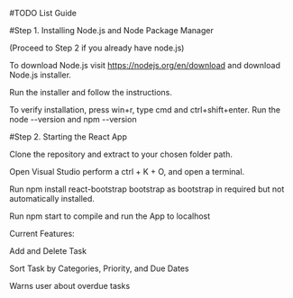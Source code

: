 #TODO List Guide

#Step 1. Installing Node.js and Node Package Manager

(Proceed to Step 2 if you already have node.js)

To download Node.js visit https://nodejs.org/en/download and download Node.js installer.

Run the installer and follow the instructions.

To verify installation, press win+r, type cmd and ctrl+shift+enter. Run the node --version and npm --version

#Step 2. Starting the React App

Clone the repository and extract to your chosen folder path.

Open Visual Studio perform a ctrl + K + O, and open a terminal.

Run npm install react-bootstrap bootstrap as bootstrap in required but not automatically installed.

Run npm start to compile and run the App to localhost

Current Features:

Add and Delete Task

Sort Task by Categories, Priority, and Due Dates

Warns user about overdue tasks





